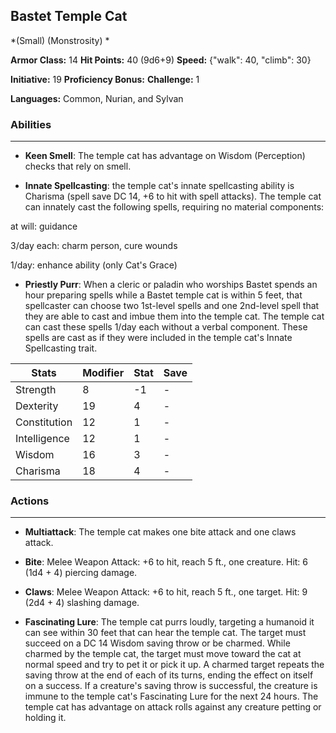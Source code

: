## Bastet Temple Cat
*(Small) (Monstrosity) *

**Armor Class:** 14
**Hit Points:** 40 (9d6+9)
**Speed:** {"walk": 40, "climb": 30}

**Initiative:** 19
**Proficiency Bonus:**
**Challenge:** 1

**Languages:** Common, Nurian, and Sylvan

### Abilities
 --- 
- **Keen Smell**: The temple cat has advantage on Wisdom (Perception) checks that rely on smell.

- **Innate Spellcasting**: the temple cat's innate spellcasting ability is Charisma (spell save DC 14, +6 to hit with spell attacks). The temple cat can innately cast the following spells, requiring no material components:

at will: guidance

3/day each: charm person, cure wounds

1/day: enhance ability (only Cat's Grace)

- **Priestly Purr**: When a cleric or paladin who worships Bastet spends an hour preparing spells while a Bastet temple cat is within 5 feet, that spellcaster can choose two 1st-level spells and one 2nd-level spell that they are able to cast and imbue them into the temple cat. The temple cat can cast these spells 1/day each without a verbal component. These spells are cast as if they were included in the temple cat's Innate Spellcasting trait.



| Stats | Modifier | Stat | Save
| ---- | ---- | ---- | ---- |
| Strength | 8 | -1 | - |
| Dexterity | 19 | 4 | - |
| Constitution | 12 | 1 | - |
| Intelligence | 12 | 1 | - |
| Wisdom | 16 | 3 | - |
| Charisma | 18 | 4 | - |

### Actions
 --- 
- **Multiattack**: The temple cat makes one bite attack and one claws attack.

- **Bite**: Melee Weapon Attack: +6 to hit, reach 5 ft., one creature. Hit: 6 (1d4 + 4) piercing damage.

- **Claws**: Melee Weapon Attack: +6 to hit, reach 5 ft., one target. Hit: 9 (2d4 + 4) slashing damage.

- **Fascinating Lure**: The temple cat purrs loudly, targeting a humanoid it can see within 30 feet that can hear the temple cat. The target must succeed on a DC 14 Wisdom saving throw or be charmed. While charmed by the temple cat, the target must move toward the cat at normal speed and try to pet it or pick it up. A charmed target repeats the saving throw at the end of each of its turns, ending the effect on itself on a success. If a creature's saving throw is successful, the creature is immune to the temple cat's Fascinating Lure for the next 24 hours. The temple cat has advantage on attack rolls against any creature petting or holding it.

